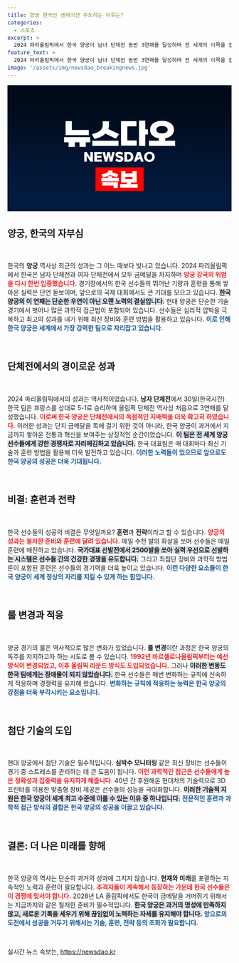 ```yaml
---
title: 양궁 한국인 센세이션 주도하는 이유는?
categories:
  - 스포츠
excerpt: >
  2024 파리올림픽에서 한국 양궁이 남녀 단체전 동반 3연패를 달성하며 전 세계의 이목을 집중시켰다. 미국 언론은 한국 양궁의 경이로운 성과를 올림픽 최고의 왕조로 극찬하며, 금메달의 전통이 계속될 것이라고 밝혔다.
feature_text: >
  2024 파리올림픽에서 한국 양궁이 남녀 단체전 동반 3연패를 달성하며 전 세계의 이목을 집중시켰다. 미국 언론은 한국 양궁의 경이로운 성과를 올림픽 최고의 왕조로 극찬하며, 금메달의 전통이 계속될 것이라고 밝혔다.
image: '/assets/img/newsdao_breakingnews.jpg'
---
```


<p><img src="/assets/img/newsdao_breakingnews.jpg" alt="implanttips 속보" /></p>

<h2 data-ke-size="size26">양궁, 한국의 자부심</h2>

<p data-ke-size="size16">&nbsp;</p>

<p>한국의 <b>양궁</b> 역사상 최근의 성과는 그 어느 때보다 빛나고 있습니다. 2024 파리올림픽에서 한국은 남자 단체전과 여자 단체전에서 모두 금메달을 차지하며 <b><span style="color: #ee2323;">양궁 강국의 위엄을 다시 한번 입증했습니다.</span></b> 경기장에서의 한국 선수들의 뛰어난 기량과 훈련을 통해 쌓아온 실력은 단연 돋보이며, 앞으로의 국제 대회에서도 큰 기대를 모으고 있습니다. <b><span style="background-color: #21538527;">한국 양궁의 이 연패는 단순한 우연이 아닌 오랜 노력의 결실입니다.</span></b> 현대 양궁은 단순한 기술 경기에서 벗어나 많은 과학적 접근법이 포함되어 있습니다. 선수들은 심리적 압박을 극복하고 최고의 성과를 내기 위해 최신 장비와 훈련 방법을 활용하고 있습니다. <b><span style="color: #1a5490;">이로 인해 한국 양궁은 세계에서 가장 강력한 팀으로 자리잡고 있습니다.</span></b></p>

<p data-ke-size="size16">&nbsp;</p>

<h2 data-ke-size="size26">단체전에서의 경이로운 성과</h2>

<p data-ke-size="size16">&nbsp;</p>

<p>2024 파리올림픽에서의 성과는 역사적이었습니다. <b>남자 단체전</b>에서 30일(한국시간) 한국 팀은 프랑스를 상대로 5-1로 승리하며 올림픽 단체전 역사상 처음으로 3연패를 달성했습니다. <b><span style="color: #ee2323;">이로써 한국 양궁은 단체전에서의 독점적인 지배력을 더욱 확고히 하였습니다.</span></b> 이러한 성과는 단지 금메달을 목에 걸기 위한 것이 아니라, 한국 양궁이 과거에서 지금까지 쌓아온 전통과 혁신을 보여주는 상징적인 순간이었습니다. <b><span style="background-color: #21538527;">이 팀은 전 세계 양궁 선수들에게 강한 경쟁자로 자리매김하고 있습니다.</span></b> 한국 대표팀은 매 대회마다 최신 기술과 훈련 방법을 활용해 더욱 발전하고 있습니다. <b><span style="color: #1a5490;">이러한 노력들이 있으므로 앞으로도 한국 양궁의 성공은 더욱 기대됩니다.</span></b></p>

<p data-ke-size="size16">&nbsp;</p>

<h2 data-ke-size="size26">비결: 훈련과 전략</h2>

<p data-ke-size="size16">&nbsp;</p>

<p>한국 선수들의 성공의 비결은 무엇일까요? <b>훈련</b>과 <b>전략</b>이라고 할 수 있습니다. <b><span style="color: #ee2323;">양궁의 성과는 철저한 준비와 훈련에 달려 있습니다.</span></b> 매일 수천 발의 화살을 쏘며 선수들은 매일 훈련에 매진하고 있습니다. <b><span style="background-color: #21538527;">국가대표 선발전에서 2500발을 쏘아 실력 우선으로 선발하는 시스템은 선수들 간의 건강한 경쟁을 유도합니다.</span></b> 그리고 최첨단 장비와 과학적 방법론이 포함된 훈련은 선수들의 경기력을 더욱 높이고 있습니다. <b><span style="color: #1a5490;">이런 다양한 요소들이 한국 양궁이 세계 정상의 자리를 지킬 수 있게 하는 힘입니다.</span></b></p>

<p data-ke-size="size16">&nbsp;</p>

<h2 data-ke-size="size26">룰 변경과 적응</h2>

<p data-ke-size="size16">&nbsp;</p>

<p>양궁 경기의 룰은 역사적으로 많은 변화가 있었습니다. <b>룰 변경</b>이란 과정은 한국 양궁의 독주를 저지하고자 하는 시도로 볼 수 있습니다. <b><span style="color: #ee2323;">1992년 바르셀로나올림픽부터는 예선 방식이 변경되었고, 이후 올림픽 라운드 방식도 도입되었습니다.</span></b> 그러나 <b><span style="background-color: #21538527;">이러한 변동도 한국 팀에게는 장애물이 되지 않았습니다.</span></b> 한국 선수들은 매번 변화하는 규칙에 신속하게 적응하며 경쟁력을 유지해 왔습니다. <b><span style="color: #1a5490;">변화하는 규칙에 적응하는 능력은 한국 양궁의 강점을 더욱 부각시키는 요소입니다.</span></b></p>

<p data-ke-size="size16">&nbsp;</p>

<h2 data-ke-size="size26">첨단 기술의 도입</h2>

<p data-ke-size="size16">&nbsp;</p>

<p>현대 양궁에서 첨단 기술은 필수적입니다. <b>심박수 모니터링</b> 같은 최신 장비는 선수들이 경기 중 스트레스를 관리하는 데 큰 도움이 됩니다. <b><span style="color: #ee2323;">이런 과학적인 접근은 선수들에게 높은 정확성과 집중력을 유지하게 해줍니다.</span></b> 40년 간 후원해온 현대차의 기술력으로 3D 프린터를 이용한 맞춤형 장비 제공은 선수들의 성능을 극대화합니다. <b><span style="background-color: #21538527;">이러한 기술적 지원은 한국 양궁이 세계 최고 수준에 이를 수 있는 이유 중 하나입니다.</span></b> <b><span style="color: #1a5490;">전문적인 훈련과 과학적 접근 방식의 결합은 한국 양궁의 성공을 이끌고 있습니다.</span></b></p>

<p data-ke-size="size16">&nbsp;</p>

<h2 data-ke-size="size26">결론: 더 나은 미래를 향해</h2>

<p data-ke-size="size16">&nbsp;</p>

<p>한국 양궁의 역사는 단순히 과거의 성과에 그치지 않습니다. <b>현재와 미래</b>를 포괄하는 지속적인 노력과 훈련이 필요합니다. <b><span style="color: #ee2323;">추격자들이 계속해서 등장하는 가운데 한국 선수들은 이 경쟁에 맞서야 합니다.</span></b> 2028년 LA 올림픽에서도 한국이 금메달을 거머쥐기 위해서는 지금까지와 같은 철저한 준비가 필수적입니다. <b><span style="background-color: #21538527;">한국 양궁은 과거의 명성에 만족하지 않고, 새로운 기록을 세우기 위해 끊임없이 노력하는 자세를 유지해야 합니다.</span></b> <b><span style="color: #1a5490;">앞으로의 도전에서 성공을 거두기 위해서는 기술, 훈련, 전략 등의 조화가 필요합니다.</span></b></p>

<p data-ke-size="size16">&nbsp;</p>
실시간 뉴스 속보는, <a href="https://newsdao.kr" rel="dofollow">https://newsdao.kr</a>


